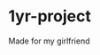 # 1yr-project
 Made for my girlfriend

<a href="https://luiszsaldanha.github.io/1yr-project/" target="_blank"></a>
